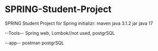 # SPRING-Student-Project
SPRING Student Project
for Spring initializr:
maven
java
3.1.2
jar
java 17

--Tools--
Spring web,
Lombok//not used,
postgrSQL

--app--
postman
postgrSQL

